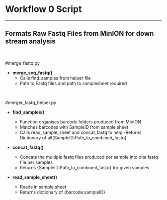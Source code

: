 # Workflow 0 Script
_______________________________________

## Formats Raw Fastq Files from MinION for down stream analysis

<br />

#merge_fastq.py

- **merge_seq_fastq()**
    - Calls find_samples from helper file
    - Path to Fastq files and path to samplesheet required

<br />

#merger_fastq_helper.py

- **find_samples()**
    - Function organises barcode folders produced from MinION
    - Matches barcodes with SampleID from sample sheet
    - Calls read_sample_sheet and concat_fastq to help
    -Returns Dictionary of all{SampleID:Path_to_combined_fastq}

- **concat_fastq()**
    - Concats the multiple fastq files produced per sample into one fastq file per samples
    - Returns {SampleID:Path_to_combined_fastq} for given samples

- **read_sample_sheet()**
    - Reads in sample sheet
    - Returns dictionary of {barcode:sampleID}



<br />

